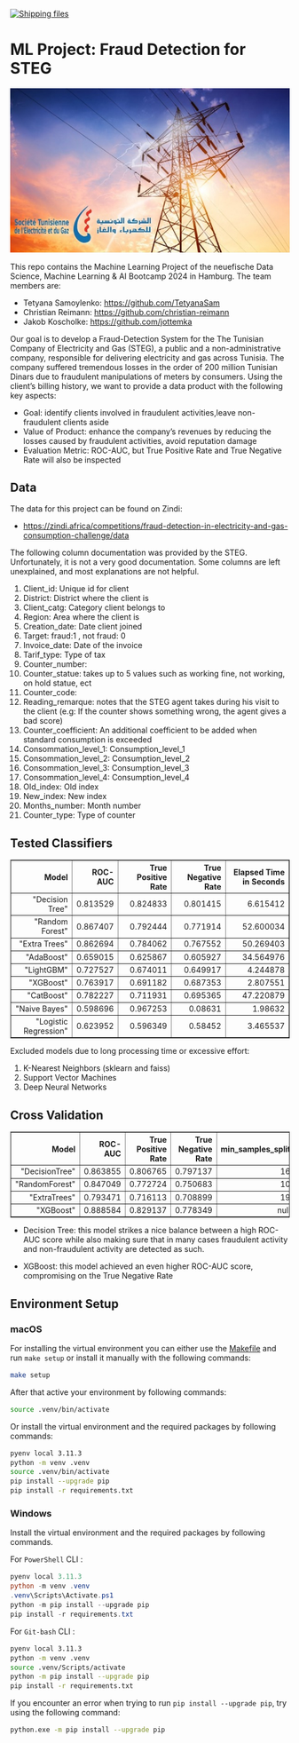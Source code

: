 [![Shipping files](https://github.com/neuefische/ds-ml-project-template/actions/workflows/workflow-02.yml/badge.svg?branch=main&event=workflow_dispatch)](https://github.com/neuefische/ds-ml-project-template/actions/workflows/workflow-02.yml)

# ML Project: Fraud Detection for STEG
![alt text](images/steg.jpg)


This repo contains the Machine Learning Project of the neuefische Data Science, Machine Learning & AI Bootcamp 2024 in Hamburg. The team members are:

- Tetyana Samoylenko: https://github.com/TetyanaSam
- Christian Reimann: https://github.com/christian-reimann
- Jakob Koscholke: https://github.com/jottemka

Our goal is to develop a Fraud-Detection System for the The Tunisian Company of Electricity and Gas (STEG), a public and a non-administrative company, responsible for delivering electricity and gas across Tunisia. The company suffered tremendous losses in the order of 200 million Tunisian Dinars due to fraudulent manipulations of meters by consumers. Using the client’s billing history, we want to provide a data product with the following key aspects:

- Goal: identify clients involved in fraudulent activities,leave non-fraudulent clients aside
- Value of Product: enhance the company’s revenues by reducing the losses caused by fraudulent activities, avoid reputation damage
- Evaluation Metric: ROC-AUC, but True Positive Rate and True Negative Rate will also be inspected

## Data

The data for this project can be found on Zindi: 

- https://zindi.africa/competitions/fraud-detection-in-electricity-and-gas-consumption-challenge/data

The following column documentation was provided by the STEG. Unfortunately, it is not a very good documentation. Some columns are left unexplained, and most explanations are not helpful.

1. Client_id: Unique id for client
1. District: District where the client is
1. Client_catg: Category client belongs to
1. Region: Area where the client is
1. Creation_date: Date client joined
1. Target: fraud:1 , not fraud: 0
1. Invoice_date: Date of the invoice
1. Tarif_type: Type of tax
1. Counter_number:
1. Counter_statue: takes up to 5 values such as working fine, not working, on hold statue, ect
1. Counter_code:
1. Reading_remarque: notes that the STEG agent takes during his visit to the client (e.g: If the counter shows something wrong, the agent gives a bad score)
1. Counter_coefficient: An additional coefficient to be added when standard consumption is exceeded
1. Consommation_level_1: Consumption_level_1
1. Consommation_level_2: Consumption_level_2
1. Consommation_level_3: Consumption_level_3
1. Consommation_level_4: Consumption_level_4
1. Old_index: Old index
1. New_index: New index
1. Months_number: Month number
1. Counter_type: Type of counter


## Tested Classifiers

<table border="1" class="dataframe"><thead><tr><th>Model</th><th>ROC-AUC</th><th>True Positive Rate</th><th>True Negative Rate</th><th>Elapsed Time in Seconds</th></tr></thead><tbody><tr><td>&quot;Decision Tree&quot;</td><td>0.813529</td><td>0.824833</td><td>0.801415</td><td>6.615412</td></tr><tr><td>&quot;Random Forest&quot;</td><td>0.867407</td><td>0.792444</td><td>0.771914</td><td>52.600034</td></tr><tr><td>&quot;Extra Trees&quot;</td><td>0.862694</td><td>0.784062</td><td>0.767552</td><td>50.269403</td></tr><tr><td>&quot;AdaBoost&quot;</td><td>0.659015</td><td>0.625867</td><td>0.605927</td><td>34.564976</td></tr><tr><td>&quot;LightGBM&quot;</td><td>0.727527</td><td>0.674011</td><td>0.649917</td><td>4.244878</td></tr><tr><td>&quot;XGBoost&quot;</td><td>0.763917</td><td>0.691182</td><td>0.687353</td><td>2.807551</td></tr><tr><td>&quot;CatBoost&quot;</td><td>0.782227</td><td>0.711931</td><td>0.695365</td><td>47.220879</td></tr><tr><td>&quot;Naive Bayes&quot;</td><td>0.598696</td><td>0.967253</td><td>0.08631</td><td>1.98632</td></tr><tr><td>&quot;Logistic Regression&quot;</td><td>0.623952</td><td>0.596349</td><td>0.58452</td><td>3.465537</td></tr></tbody></table>

Excluded models due to long processing time or excessive effort:

1. K-Nearest Neighbors (sklearn and faiss)
1. Support Vector Machines
1. Deep Neural Networks


## Cross Validation


<div><style>
.dataframe > thead > tr,
.dataframe > tbody > tr {
  text-align: right;
  white-space: pre-wrap;
}
</style>
<table border="1" class="dataframe"><thead><tr><th>Model</th><th>ROC-AUC</th><th>True Positive Rate</th><th>True Negative Rate</th><th>min_samples_split</th><th>min_samples_leaf</th><th>max_depth</th><th>criterion</th><th>n_jobs</th><th>n_estimators</th><th>min_child_weight</th><th>learning_rate</th></tr></thead><tbody><tr><td>&quot;DecisionTree&quot;</td><td>0.863855</td><td>0.806765</td><td>0.797137</td><td>16</td><td>1</td><td>46</td><td>&quot;gini&quot;</td><td>null</td><td>null</td><td>null</td><td>null</td></tr><tr><td>&quot;RandomForest&quot;</td><td>0.847049</td><td>0.772724</td><td>0.750683</td><td>10</td><td>1</td><td>26</td><td>null</td><td>-1</td><td>225</td><td>null</td><td>null</td></tr><tr><td>&quot;ExtraTrees&quot;</td><td>0.793471</td><td>0.716113</td><td>0.708899</td><td>19</td><td>1</td><td>26</td><td>&quot;entropy&quot;</td><td>-1</td><td>225</td><td>null</td><td>null</td></tr><tr><td>&quot;XGBoost&quot;</td><td>0.888584</td><td>0.829137</td><td>0.778349</td><td>null</td><td>null</td><td>11</td><td>null</td><td>-1</td><td>441</td><td>1</td><td>0.406</td></tr></tbody></table></div>


- Decision Tree: this model strikes a nice balance between a high ROC-AUC score while also making sure that in many cases fraudulent activity and non-fraudulent activity are detected as such.

- XGBoost: this model achieved an even higher ROC-AUC score, compromising on the True Negative Rate


## Environment Setup

### macOS 

For installing the virtual environment you can either use the [Makefile](Makefile) and run `make setup` or install it manually with the following commands:

```bash
make setup
```
After that active your environment by following commands:

```bash
source .venv/bin/activate
```

Or install the virtual environment and the required packages by following commands:

```BASH
pyenv local 3.11.3
python -m venv .venv
source .venv/bin/activate
pip install --upgrade pip
pip install -r requirements.txt
```
    
### Windows

Install the virtual environment and the required packages by following commands.

   For `PowerShell` CLI :

```PowerShell
pyenv local 3.11.3
python -m venv .venv
.venv\Scripts\Activate.ps1
python -m pip install --upgrade pip
pip install -r requirements.txt
```

For `Git-bash` CLI :

```BASH
pyenv local 3.11.3
python -m venv .venv
source .venv/Scripts/activate
python -m pip install --upgrade pip
pip install -r requirements.txt
```
If you encounter an error when trying to run `pip install --upgrade pip`, try using the following command:

```Bash
python.exe -m pip install --upgrade pip
```



